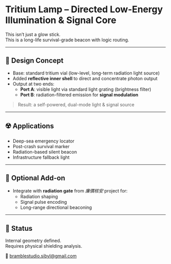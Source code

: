 # Tritium Lamp – Directed Low-Energy Illumination & Signal Core

This isn’t just a glow stick.  
This is a long-life survival-grade beacon with logic routing.

---

## 🧠 Design Concept

- Base: standard tritium vial (low-level, long-term radiation light source)
- Added **reflective inner shell** to direct and concentrate photon output
- Output at two ends:
  - **Port A**: visible light via standard light grating (brightness filter)
  - **Port B**: radiation-filtered emission for **signal modulation**

> Result: a self-powered, dual-mode light & signal source

---

## ☢️ Applications

- Deep-sea emergency locator  
- Post-crash survival marker  
- Radiation-based silent beacon  
- Infrastructure fallback light

---

## 🔧 Optional Add-on

- Integrate with **radiation gate** from *廉價核安* project for:
  - Radiation shaping
  - Signal pulse encoding
  - Long-range directional beaconing

---

## 🧪 Status

Internal geometry defined.  
Requires physical shielding analysis.

📮 bramblestudio.sibyl@gmail.com
